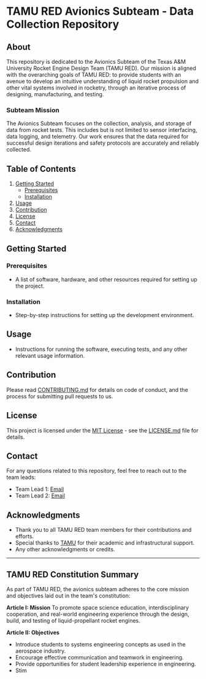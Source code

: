 # TAMU RED Avionics Subteam - Data Collection Repository

## About
This repository is dedicated to the Avionics Subteam of the Texas A&M University Rocket Engine Design Team (TAMU RED). Our mission is aligned with the overarching goals of TAMU RED: to provide students with an avenue to develop an intuitive understanding of liquid rocket propulsion and other vital systems involved in rocketry, through an iterative process of designing, manufacturing, and testing.

### Subteam Mission
The Avionics Subteam focuses on the collection, analysis, and storage of data from rocket tests. This includes but is not limited to sensor interfacing, data logging, and telemetry. Our work ensures that the data required for successful design iterations and safety protocols are accurately and reliably collected.

## Table of Contents
1. [Getting Started](#getting-started)
    - [Prerequisites](#prerequisites)
    - [Installation](#installation)
2. [Usage](#usage)
3. [Contribution](#contribution)
4. [License](#license)
5. [Contact](#contact)
6. [Acknowledgments](#acknowledgments)

## Getting Started

### Prerequisites
- A list of software, hardware, and other resources required for setting up the project.

### Installation
- Step-by-step instructions for setting up the development environment.

## Usage
- Instructions for running the software, executing tests, and any other relevant usage information.

## Contribution
Please read [CONTRIBUTING.md](CONTRIBUTING.md) for details on code of conduct, and the process for submitting pull requests to us.

## License
This project is licensed under the [MIT License](LICENSE.md) - see the [LICENSE.md](LICENSE.md) file for details.

## Contact
For any questions related to this repository, feel free to reach out to the team leads:

- Team Lead 1: [Email](mailto:email@example.com)
- Team Lead 2: [Email](mailto:email@example.com)

## Acknowledgments
- Thank you to all TAMU RED team members for their contributions and efforts.
- Special thanks to [TAMU](https://www.tamu.edu/) for their academic and infrastructural support.
- Any other acknowledgments or credits.

---

## TAMU RED Constitution Summary
As part of TAMU RED, the avionics subteam adheres to the core mission and objectives laid out in the team's constitution:

**Article I: Mission**
To promote space science education, interdisciplinary cooperation, and real-world engineering experience through the design, build, and testing of liquid-propellant rocket engines.

**Article II: Objectives**
- Introduce students to systems engineering concepts as used in the aerospace industry.
- Encourage effective communication and teamwork in engineering.
- Provide opportunities for student leadership experience in engineering.
- Stim
